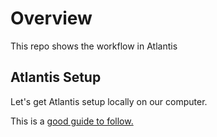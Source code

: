 # Overview

This repo shows the workflow in Atlantis

## Atlantis Setup

Let's get Atlantis setup locally on our computer.

This is a [good guide to follow.](https://www.runatlantis.io/guide/testing-locally.html)
